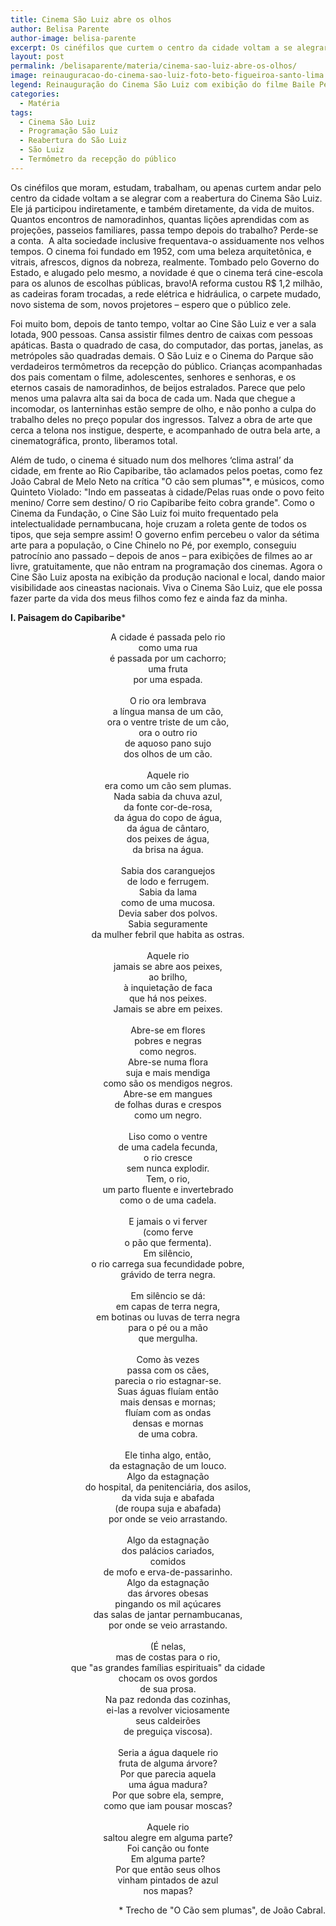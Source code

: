 ```yaml
---
title: Cinema São Luiz abre os olhos
author: Belisa Parente
author-image: belisa-parente
excerpt: Os cinéfilos que curtem o centro da cidade voltam a se alegrar com a reabertura do Cinema São Luiz
layout: post
permalink: /belisaparente/materia/cinema-sao-luiz-abre-os-olhos/
image: reinauguracao-do-cinema-sao-luiz-foto-beto-figueiroa-santo-lima.jpg
legend: Reinauguração do Cinema São Luiz com exibição do filme Baile Perfumado (Foto&#058; Beto Figueiroa e Santo Lima/ Divulgação)
categories:
  - Matéria
tags:
  - Cinema São Luiz
  - Programação São Luiz
  - Reabertura do São Luiz
  - São Luiz
  - Termômetro da recepção do público
---
```

Os cinéfilos que moram, estudam, trabalham, ou apenas curtem andar pelo centro da cidade voltam a se alegrar com a reabertura do Cinema São Luiz. Ele já participou indiretamente, e também diretamente, da vida de muitos. Quantos encontros de namoradinhos, quantas lições aprendidas com as projeções, passeios familiares, passa tempo depois do trabalho? Perde-se a conta.  A alta sociedade inclusive frequentava-o assiduamente nos velhos tempos. O cinema foi fundado em 1952, com uma beleza arquitetônica, e vitrais, afrescos, dignos da nobreza, realmente. Tombado pelo Governo do Estado, e alugado pelo mesmo, a novidade é que o cinema terá cine-escola para os alunos de escolhas públicas, bravo!A reforma custou R$ 1,2 milhão, as cadeiras foram trocadas, a rede elétrica e hidráulica, o carpete mudado, novo sistema de som, novos projetores – espero que o público zele.

Foi muito bom, depois de tanto tempo, voltar ao Cine São Luiz e ver a sala lotada, 900 pessoas. Cansa assistir filmes dentro de caixas com pessoas apáticas. Basta o quadrado de casa, do computador, das portas, janelas, as metrópoles são quadradas demais. O São Luiz e o Cinema do Parque são verdadeiros termômetros da recepção do público. Crianças acompanhadas dos pais comentam o filme, adolescentes, senhores e senhoras, e os eternos casais de namoradinhos, de beijos estralados. Parece que pelo menos uma palavra alta sai da boca de cada um. Nada que chegue a incomodar, os lanterninhas estão sempre de olho, e não ponho a culpa do trabalho deles no preço popular dos ingressos. Talvez a obra de arte que cerca a telona nos instigue, desperte, e acompanhado de outra bela arte, a cinematográfica, pronto, liberamos total.

Além de tudo, o cinema é situado num dos melhores ‘clima astral’ da cidade, em frente ao Rio Capibaribe, tão aclamados pelos poetas, como fez João Cabral de Melo Neto na crítica "O cão sem plumas"*, e músicos, como Quinteto Violado: "Indo em passeatas à cidade/Pelas ruas onde o povo feito menino/ Corre sem destino/ O rio Capibaribe feito cobra grande". Como o Cinema da Fundação, o Cine São Luiz foi muito frequentado pela intelectualidade pernambucana, hoje cruzam a roleta gente de todos os tipos, que seja sempre assim! O governo enfim percebeu o valor da sétima arte para a população, o Cine Chinelo no Pé, por exemplo, conseguiu patrocínio ano passado – depois de anos – para exibições de filmes ao ar livre, gratuitamente, que não entram na programação dos cinemas. Agora o Cine São Luiz aposta na exibição da produção nacional e local, dando maior visibilidade aos cineastas nacionais. Viva o Cinema São Luiz, que ele possa fazer parte da vida dos meus filhos como fez e ainda faz da minha.

**I. Paisagem do Capibaribe***

<p style="text-align: center;">
A cidade é passada pelo rio<br> como uma rua<br> é passada por um cachorro;<br> uma fruta<br> por uma espada.
<br><br>
O rio ora lembrava<br> a língua mansa de um cão,<br> ora o ventre triste de um cão,<br> ora o outro rio<br> de aquoso pano sujo<br> dos olhos de um cão.
<br><br>
Aquele rio<br> era como um cão sem plumas.<br> Nada sabia da chuva azul,<br> da fonte cor-de-rosa,<br> da água do copo de água,<br> da água de cântaro,<br> dos peixes de água,<br> da brisa na água.
<br><br>
Sabia dos caranguejos<br> de lodo e ferrugem.<br> Sabia da lama<br> como de uma mucosa.<br> Devia saber dos polvos.<br> Sabia seguramente<br> da mulher febril que habita as ostras.
<br><br>
Aquele rio<br> jamais se abre aos peixes,<br> ao brilho,<br> à inquietação de faca<br> que há nos peixes.<br> Jamais se abre em peixes.
<br><br>
Abre-se em flores<br> pobres e negras<br> como negros.<br> Abre-se numa flora<br> suja e mais mendiga<br> como são os mendigos negros.<br> Abre-se em mangues<br> de folhas duras e crespos<br> como um negro.
<br><br>
Liso como o ventre<br> de uma cadela fecunda,<br> o rio cresce<br> sem nunca explodir.<br> Tem, o rio,<br> um parto fluente e invertebrado<br> como o de uma cadela.
<br><br>
E jamais o vi ferver<br> (como ferve<br> o pão que fermenta).<br> Em silêncio,<br> o rio carrega sua fecundidade pobre,<br> grávido de terra negra.
<br><br>
Em silêncio se dá:<br> em capas de terra negra,<br> em botinas ou luvas de terra negra<br> para o pé ou a mão<br> que mergulha.
<br><br>
Como às vezes<br> passa com os cães,<br> parecia o rio estagnar-se.<br> Suas águas fluíam então<br> mais densas e mornas;<br> fluíam com as ondas<br> densas e mornas<br> de uma cobra.
<br><br>
Ele tinha algo, então,<br> da estagnação de um louco.<br> Algo da estagnação<br> do hospital, da penitenciária, dos asilos,<br> da vida suja e abafada<br> (de roupa suja e abafada)<br> por onde se veio arrastando.
<br><br>
Algo da estagnação<br> dos palácios cariados,<br> comidos<br> de mofo e erva-de-passarinho.<br> Algo da estagnação<br> das árvores obesas<br> pingando os mil açúcares<br> das salas de jantar pernambucanas,<br> por onde se veio arrastando.
<br><br>
(É nelas,<br> mas de costas para o rio,<br> que "as grandes famílias espirituais" da cidade<br> chocam os ovos gordos<br> de sua prosa.<br> Na paz redonda das cozinhas,<br> ei-las a revolver viciosamente<br> seus caldeirões<br> de preguiça viscosa).
<br><br>
Seria a água daquele rio<br> fruta de alguma árvore?<br> Por que parecia aquela<br> uma água madura?<br> Por que sobre ela, sempre,<br> como que iam pousar moscas?
<br><br>
Aquele rio<br> saltou alegre em alguma parte?<br> Foi canção ou fonte<br> Em alguma parte?<br> Por que então seus olhos<br> vinham pintados de azul<br> nos mapas?
</p>

<p style="text-align: right;">
  * Trecho de "O Cão sem plumas", de João Cabral.
</p>